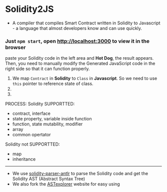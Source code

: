 # Solidity2JS  
- A compiler that compiles Smart Contract written in Solidity to Javascript - a language that almost developers know and can use quickly. 

### Just `npm start`, open [http://localhost:3000](http://localhost:3000) to view it in the browser
paste your Solidity code in the left area and **Hot Dog**, the result appears. 
Then, you need to manually modify the Generated JavaScript code in the right side so that it can function properly.
1. We map `Contract` in **Solidity** to `Class` in **Javascript**. So we need to use `this` pointer to reference state of class. 
2.
3.

PROCESS:
Solidity SUPPORTTED:
* contract, interface
* state property, variable inside function
* function, state mutability, modifier
* array
* common opertator

Solidity not SUPPORTTED:
* map
* inheritance



------
* We use [solidity-parser-antlr](https://github.com/federicobond/solidity-parser-antlr) to parse the Solidity code and get the Solidity AST (Abstract Syntax Tree)
* We also fork the [ASTexplorer](http://ASTexplorer.net) website for easy using


